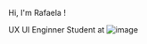 Hi, I'm Rafaela ! 


UX UI Enginner Student at 	![image](https://github.com/Raphaelavazq/Raphaelavazq/assets/158291895/29e31ff7-4182-46e4-b967-91d8bd4efb44)
